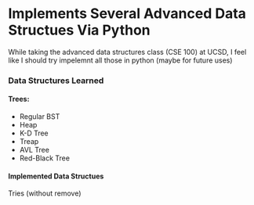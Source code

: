 # Implements Several Advanced Data Structues Via Python

While taking the advanced data structures class (CSE 100) at UCSD, I feel like I should try impelemnt all those in python (maybe for future uses)

### Data Structures Learned

#### Trees:
- Regular BST
- Heap
- K-D Tree
- Treap
- AVL Tree
- Red-Black Tree

#### Implemented Data Structues
Tries (without remove)
